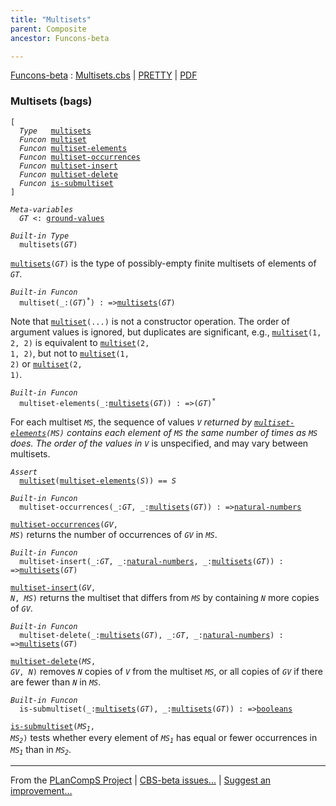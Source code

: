 ```yaml
---
title: "Multisets"
parent: Composite
ancestor: Funcons-beta

---
```


[Funcons-beta] : [Multisets.cbs] \| [PRETTY] \| [PDF]


### Multisets (bags)

<div class="highlighter-rouge"><pre class="highlight"><code>[
  <i class="keyword">Type</i>   <span class="name"><a href="#Name_multisets">multisets</a></span>
  <i class="keyword">Funcon</i> <span class="name"><a href="#Name_multiset">multiset</a></span>
  <i class="keyword">Funcon</i> <span class="name"><a href="#Name_multiset-elements">multiset-elements</a></span>
  <i class="keyword">Funcon</i> <span class="name"><a href="#Name_multiset-occurrences">multiset-occurrences</a></span>
  <i class="keyword">Funcon</i> <span class="name"><a href="#Name_multiset-insert">multiset-insert</a></span>
  <i class="keyword">Funcon</i> <span class="name"><a href="#Name_multiset-delete">multiset-delete</a></span>
  <i class="keyword">Funcon</i> <span class="name"><a href="#Name_is-submultiset">is-submultiset</a></span>
]</code></pre></div>



<div class="highlighter-rouge"><pre class="highlight"><code><i class="keyword">Meta-variables</i>
  <span id="PartVariable_GT"><i class="var">GT</i></span> <: <span class="name"><a href="../../Value-Types/index.html#Name_ground-values">ground-values</a></span></code></pre></div>



<div class="highlighter-rouge"><pre class="highlight"><code><i class="keyword">Built-in</i> <i class="keyword">Type</i>
  <span class="name"><span id="Name_multisets">multisets</span></span>(<span id="Variable57_GT"><i class="var">GT</i></span>)</code></pre></div>

  <code><span class="name"><a href="#Name_multisets">multisets</a></span>(<i class="var">GT</i>)</code> is the type of possibly-empty finite multisets of elements
  of <code><i class="var">GT</i></code>. 



<div class="highlighter-rouge"><pre class="highlight"><code><i class="keyword">Built-in</i> <i class="keyword">Funcon</i>
  <span class="name"><span id="Name_multiset">multiset</span></span>(_:(<span id="Variable116_GT"><i class="var">GT</i></span>)<sup class="sup">*</sup>) : =><span class="name"><a href="#Name_multisets">multisets</a></span>(<span id="Variable138_GT"><i class="var">GT</i></span>)</code></pre></div>

  Note that <code><span class="name"><a href="#Name_multiset">multiset</a></span>(...)</code> is not a constructor operation. The order of
  argument values is ignored, but duplicates are significant, e.g., 
  <code><span class="name"><a href="#Name_multiset">multiset</a></span>(1, 2, 2)</code> is equivalent to <code><span class="name"><a href="#Name_multiset">multiset</a></span>(2, 1, 2)</code>, but not to
  <code><span class="name"><a href="#Name_multiset">multiset</a></span>(1, 2)</code> or <code><span class="name"><a href="#Name_multiset">multiset</a></span>(2, 1)</code>.



<div class="highlighter-rouge"><pre class="highlight"><code><i class="keyword">Built-in</i> <i class="keyword">Funcon</i> 
  <span class="name"><span id="Name_multiset-elements">multiset-elements</span></span>(_:<span class="name"><a href="#Name_multisets">multisets</a></span>(<span id="Variable268_GT"><i class="var">GT</i></span>)) : =>(<span id="Variable288_GT"><i class="var">GT</i></span>)<sup class="sup">*</sup></code></pre></div>

  For each multiset <code><i class="var">MS</i></code>, the sequence of values <code><i class="var">V<sup class="sup">*</sup></i></code> returned by 
  <code><span class="name"><a href="#Name_multiset-elements">multiset-elements</a></span>(<i class="var">MS</i>)</code> contains each element of <code><i class="var">MS</i></code> the same number of times
  as <code><i class="var">MS</i></code> does.
  The order of the values in <code><i class="var">V<sup class="sup">*</sup></i></code> is unspecified, and may vary between multisets.

<div class="highlighter-rouge"><pre class="highlight"><code><i class="keyword">Assert</i>
  <span class="name"><a href="#Name_multiset">multiset</a></span>(<span class="name"><a href="#Name_multiset-elements">multiset-elements</a></span>(<i class="var">S</i>)) == <i class="var">S</i></code></pre></div>



<div class="highlighter-rouge"><pre class="highlight"><code><i class="keyword">Built-in</i> <i class="keyword">Funcon</i>
  <span class="name"><span id="Name_multiset-occurrences">multiset-occurrences</span></span>(_:<span id="Variable427_GT"><i class="var">GT</i></span>, _:<span class="name"><a href="#Name_multisets">multisets</a></span>(<span id="Variable439_GT"><i class="var">GT</i></span>)) : =><span class="name"><a href="../../Primitive/Integers/index.html#Name_natural-numbers">natural-numbers</a></span></code></pre></div>

  <code><span class="name"><a href="#Name_multiset-occurrences">multiset-occurrences</a></span>(<i class="var">GV</i>, <i class="var">MS</i>)</code> returns the number of occurrences of <code><i class="var">GV</i></code>
  in <code><i class="var">MS</i></code>. 



<div class="highlighter-rouge"><pre class="highlight"><code><i class="keyword">Built-in</i> <i class="keyword">Funcon</i>
  <span class="name"><span id="Name_multiset-insert">multiset-insert</span></span>(_:<span id="Variable528_GT"><i class="var">GT</i></span>, _:<span class="name"><a href="../../Primitive/Integers/index.html#Name_natural-numbers">natural-numbers</a></span>, _:<span class="name"><a href="#Name_multisets">multisets</a></span>(<span id="Variable548_GT"><i class="var">GT</i></span>)) : =><span class="name"><a href="#Name_multisets">multisets</a></span>(<span id="Variable571_GT"><i class="var">GT</i></span>)</code></pre></div>

  <code><span class="name"><a href="#Name_multiset-insert">multiset-insert</a></span>(<i class="var">GV</i>, <i class="var">N</i>, <i class="var">MS</i>)</code> returns the multiset that differs from <code><i class="var">MS</i></code> 
  by containing <code><i class="var">N</i></code> more copies of <code><i class="var">GV</i></code>.



<div class="highlighter-rouge"><pre class="highlight"><code><i class="keyword">Built-in</i> <i class="keyword">Funcon</i>
  <span class="name"><span id="Name_multiset-delete">multiset-delete</span></span>(_:<span class="name"><a href="#Name_multisets">multisets</a></span>(<span id="Variable668_GT"><i class="var">GT</i></span>), _:<span id="Variable685_GT"><i class="var">GT</i></span>, _:<span class="name"><a href="../../Primitive/Integers/index.html#Name_natural-numbers">natural-numbers</a></span>) : =><span class="name"><a href="#Name_multisets">multisets</a></span>(<span id="Variable710_GT"><i class="var">GT</i></span>)</code></pre></div>

 <code><span class="name"><a href="#Name_multiset-delete">multiset-delete</a></span>(<i class="var">MS</i>, <i class="var">GV</i>, <i class="var">N</i>)</code> removes <code><i class="var">N</i></code> copies of <code><i class="var">V</i></code> from the multiset <code><i class="var">MS</i></code>,
 or all copies of <code><i class="var">GV</i></code> if there are fewer than <code><i class="var">N</i></code> in <code><i class="var">MS</i></code>.



<div class="highlighter-rouge"><pre class="highlight"><code><i class="keyword">Built-in</i> <i class="keyword">Funcon</i>
  <span class="name"><span id="Name_is-submultiset">is-submultiset</span></span>(_:<span class="name"><a href="#Name_multisets">multisets</a></span>(<span id="Variable846_GT"><i class="var">GT</i></span>), _:<span class="name"><a href="#Name_multisets">multisets</a></span>(<span id="Variable864_GT"><i class="var">GT</i></span>)) : =><span class="name"><a href="../../Primitive/Booleans/index.html#Name_booleans">booleans</a></span></code></pre></div>

  <code><span class="name"><a href="#Name_is-submultiset">is-submultiset</a></span>(<i class="var">MS<sub class="sub">1</sub></i>, <i class="var">MS<sub class="sub">2</sub></i>)</code> tests whether every element of <code><i class="var">MS<sub class="sub">1</sub></i></code> has equal or
  fewer occurrences in <code><i class="var">MS<sub class="sub">1</sub></i></code> than in <code><i class="var">MS<sub class="sub">2</sub></i></code>. 



[Funcons-beta]: /CBS-beta/docs/Funcons-beta
  "FUNCONS-BETA"
[Unstable-Funcons-beta]: /CBS-beta/docs/Unstable-Funcons-beta
  "UNSTABLE-FUNCONS-BETA"
[Languages-beta]: /CBS-beta/docs/Languages-beta
  "LANGUAGES-BETA"
[Unstable-Languages-beta]: /CBS-beta/docs/Unstable-Languages-beta
  "UNSTABLE-LANGUAGES-BETA"
[CBS-beta]: /CBS-beta
  "CBS-BETA"
[Multisets.cbs]: https://github.com/plancomps/CBS-beta/blob/master/Funcons-beta/Values/Composite/Multisets/Multisets.cbs
  "CBS SOURCE FILE ON GITHUB"
[PLAIN]: /CBS-beta/docs/Funcons-beta/Values/Composite/Multisets
  "CBS SOURCE WEB PAGE"
[PRETTY]: /CBS-beta/math/Funcons-beta/Values/Composite/Multisets
  "CBS-KATEX WEB PAGE"
[PDF]: /CBS-beta/math/Funcons-beta/Values/Composite/Multisets/Multisets.pdf
  "CBS-LATEX PDF FILE"
[PLanCompS Project]: https://plancomps.github.io
  "PROGRAMMING LANGUAGE COMPONENTS AND SPECIFICATIONS PROJECT HOME PAGE"

____

From the [PLanCompS Project] | [CBS-beta issues...] | [Suggest an improvement...]

[CBS-beta issues...]: https://github.com/plancomps/CBS-beta/issues
   "CBS-BETA ISSUE REPORTS ON GITHUB"
 [Suggest an improvement...]: mailto:plancomps@gmail.com?Subject=CBS-beta%20-%20comment&Body=Re%3A%20CBS-beta%20specification%20at%20Values/Composite/Multisets/Multisets.cbs%0A%0AComment/Query/Issue/Suggestion%3A%0A%0A%0ASignature%3A%0A
   "GENERATE AN EMAIL TEMPLATE"

